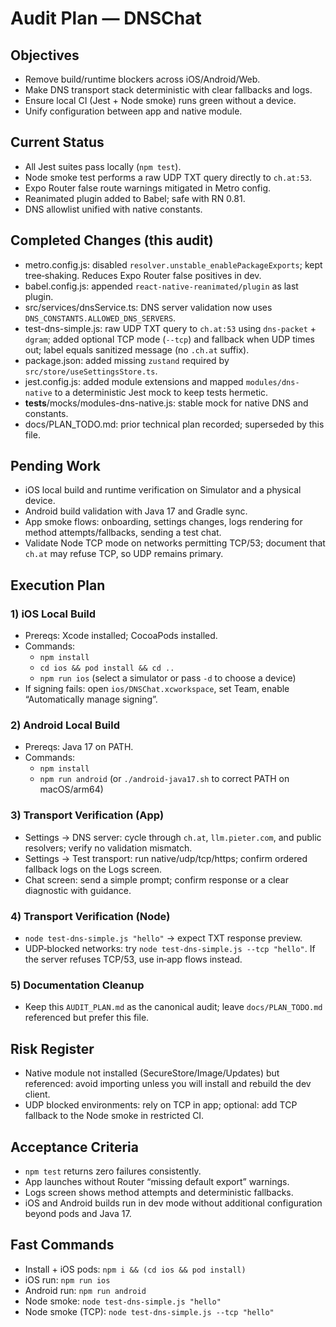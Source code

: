 # Audit Plan — DNSChat

## Objectives
- Remove build/runtime blockers across iOS/Android/Web.
- Make DNS transport stack deterministic with clear fallbacks and logs.
- Ensure local CI (Jest + Node smoke) runs green without a device.
- Unify configuration between app and native module.

## Current Status
- All Jest suites pass locally (`npm test`).
- Node smoke test performs a raw UDP TXT query directly to `ch.at:53`.
- Expo Router false route warnings mitigated in Metro config.
- Reanimated plugin added to Babel; safe with RN 0.81.
- DNS allowlist unified with native constants.

## Completed Changes (this audit)
- metro.config.js: disabled `resolver.unstable_enablePackageExports`; kept tree‑shaking. Reduces Expo Router false positives in dev.
- babel.config.js: appended `react-native-reanimated/plugin` as last plugin.
- src/services/dnsService.ts: DNS server validation now uses `DNS_CONSTANTS.ALLOWED_DNS_SERVERS`.
- test-dns-simple.js: raw UDP TXT query to `ch.at:53` using `dns-packet` + `dgram`; added optional TCP mode (`--tcp`) and fallback when UDP times out; label equals sanitized message (no `.ch.at` suffix).
- package.json: added missing `zustand` required by `src/store/useSettingsStore.ts`.
- jest.config.js: added module extensions and mapped `modules/dns-native` to a deterministic Jest mock to keep tests hermetic.
- __tests__/mocks/modules-dns-native.js: stable mock for native DNS and constants.
- docs/PLAN_TODO.md: prior technical plan recorded; superseded by this file.

## Pending Work
- iOS local build and runtime verification on Simulator and a physical device.
- Android build validation with Java 17 and Gradle sync.
- App smoke flows: onboarding, settings changes, logs rendering for method attempts/fallbacks, sending a test chat.
 - Validate Node TCP mode on networks permitting TCP/53; document that `ch.at` may refuse TCP, so UDP remains primary.

## Execution Plan

### 1) iOS Local Build
- Prereqs: Xcode installed; CocoaPods installed.
- Commands:
  - `npm install`
  - `cd ios && pod install && cd ..`
  - `npm run ios` (select a simulator or pass `-d` to choose a device)
- If signing fails: open `ios/DNSChat.xcworkspace`, set Team, enable “Automatically manage signing”.

### 2) Android Local Build
- Prereqs: Java 17 on PATH.
- Commands:
  - `npm install`
  - `npm run android` (or `./android-java17.sh` to correct PATH on macOS/arm64)

### 3) Transport Verification (App)
- Settings → DNS server: cycle through `ch.at`, `llm.pieter.com`, and public resolvers; verify no validation mismatch.
- Settings → Test transport: run native/udp/tcp/https; confirm ordered fallback logs on the Logs screen.
- Chat screen: send a simple prompt; confirm response or a clear diagnostic with guidance.

### 4) Transport Verification (Node)
- `node test-dns-simple.js "hello"` → expect TXT response preview.
- UDP‑blocked networks: try `node test-dns-simple.js --tcp "hello"`. If the server refuses TCP/53, use in‑app flows instead.

### 5) Documentation Cleanup
- Keep this `AUDIT_PLAN.md` as the canonical audit; leave `docs/PLAN_TODO.md` referenced but prefer this file.

## Risk Register
- Native module not installed (SecureStore/Image/Updates) but referenced: avoid importing unless you will install and rebuild the dev client.
- UDP blocked environments: rely on TCP in app; optional: add TCP fallback to the Node smoke in restricted CI.

## Acceptance Criteria
- `npm test` returns zero failures consistently.
- App launches without Router “missing default export” warnings.
- Logs screen shows method attempts and deterministic fallbacks.
- iOS and Android builds run in dev mode without additional configuration beyond pods and Java 17.

## Fast Commands
- Install + iOS pods: `npm i && (cd ios && pod install)`
- iOS run: `npm run ios`
- Android run: `npm run android`
- Node smoke: `node test-dns-simple.js "hello"`
 - Node smoke (TCP): `node test-dns-simple.js --tcp "hello"`
